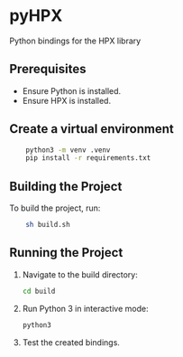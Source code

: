# pyHPX
Python bindings for the HPX library

## Prerequisites
- Ensure Python is installed.
- Ensure HPX is installed.

## Create a virtual environment
```sh 
    python3 -m venv .venv 
    pip install -r requirements.txt
```

## Building the Project
To build the project, run:
```sh
    sh build.sh
```

## Running the Project
1. Navigate to the build directory:
    ```sh
    cd build
    ```
2. Run Python 3 in interactive mode:
    ```sh
    python3
    ```
3. Test the created bindings.


